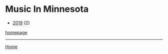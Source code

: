 # Music In Minnesota

  * [2019](./music-in-minnesota-2019.md) (2)

[homepage](https://www.musicinminnesota.com/)

----

[Home](../index.md)
